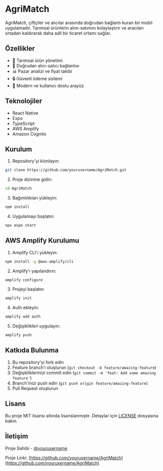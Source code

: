 # AgriMatch

AgriMatch, çiftçiler ve alıcılar arasında doğrudan bağlantı kuran bir mobil uygulamadır. Tarımsal ürünlerin alım-satımını kolaylaştırır ve aracıları ortadan kaldırarak daha adil bir ticaret ortamı sağlar.

## Özellikler

- 🌾 Tarımsal ürün yönetimi
- 🤝 Doğrudan alıcı-satıcı bağlantısı
- 📊 Pazar analizi ve fiyat takibi
- 🔒 Güvenli ödeme sistemi
- 📱 Modern ve kullanıcı dostu arayüz

## Teknolojiler

- React Native
- Expo
- TypeScript
- AWS Amplify
- Amazon Cognito

## Kurulum

1. Repository'yi klonlayın:

```bash
git clone https://github.com/yourusername/AgriMatch.git
```

2. Proje dizinine gidin:

```bash
cd AgriMatch
```

3. Bağımlılıkları yükleyin:

```bash
npm install
```

4. Uygulamayı başlatın:

```bash
npx expo start
```

## AWS Amplify Kurulumu

1. Amplify CLI'ı yükleyin:

```bash
npm install -g @aws-amplify/cli
```

2. Amplify'ı yapılandırın:

```bash
amplify configure
```

3. Projeyi başlatın:

```bash
amplify init
```

4. Auth ekleyin:

```bash
amplify add auth
```

5. Değişiklikleri uygulayın:

```bash
amplify push
```

## Katkıda Bulunma

1. Bu repository'yi fork edin
2. Feature branch'i oluşturun (`git checkout -b feature/amazing-feature`)
3. Değişikliklerinizi commit edin (`git commit -m 'feat: Add some amazing feature'`)
4. Branch'inizi push edin (`git push origin feature/amazing-feature`)
5. Pull Request oluşturun

## Lisans

Bu proje MIT lisansı altında lisanslanmıştır. Detaylar için [LICENSE](LICENSE) dosyasına bakın.

## İletişim

Proje Sahibi - [@yourusername](https://github.com/yourusername)

Proje Linki: [https://github.com/yourusername/AgriMatch](https://github.com/yourusername/AgriMatch)
